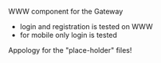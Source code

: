 WWW component for the Gateway

- login and registration is tested on WWW
- for mobile only login is tested

Appology for the "place-holder" files!